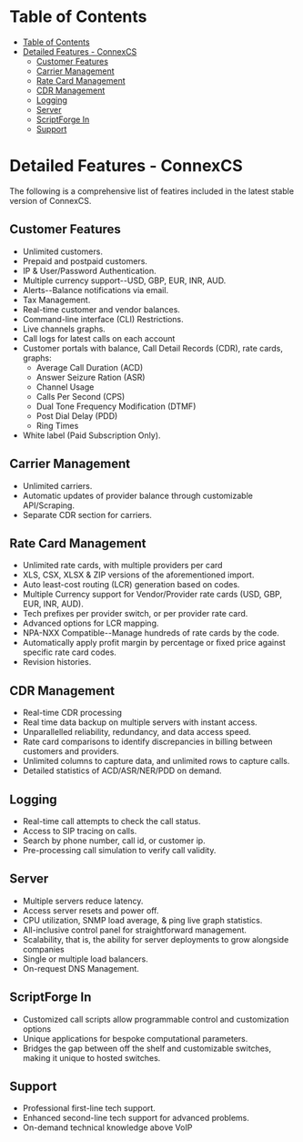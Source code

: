 # Table of Contents

- [Table of Contents](#table-of-contents)
- [Detailed Features - ConnexCS](#detailed-features---connexcs)
    - [Customer Features](#customer-features)
    - [Carrier Management](#carrier-management)
    - [Rate Card Management](#rate-card-management)
    - [CDR Management](#cdr-management)
    - [Logging](#logging)
    - [Server](#server)
    - [ScriptForge In](#scriptforge-in)
    - [Support](#support)


# Detailed Features - ConnexCS
The following is a comprehensive list of featires included in the latest stable version of ConnexCS. 

## Customer Features
* Unlimited customers.
* Prepaid and postpaid customers.
* IP & User/Password Authentication.
* Multiple currency support--USD, GBP, EUR, INR, AUD.
* Alerts--Balance notifications via email.
* Tax Management.
* Real-time customer and vendor balances.
* Command-line interface (CLI) Restrictions.
* Live channels graphs.
* Call logs for latest calls on each account
* Customer portals with balance, Call Detail Records (CDR), rate cards, graphs:
    * Average Call Duration (ACD) 
    * Answer Seizure Ration (ASR) 
    * Channel Usage 
    * Calls Per Second (CPS) 
    * Dual Tone Frequency Modification (DTMF) 
    * Post Dial Delay (PDD)
    * Ring Times
* White label (Paid Subscription Only).

## Carrier Management
* Unlimited carriers.
* Automatic updates of provider balance through customizable API/Scraping.
* Separate CDR section for carriers.

## Rate Card Management
* Unlimited rate cards, with multiple providers per card
* XLS, CSX, XLSX & ZIP versions of the aforementioned import.
* Auto least-cost routing (LCR) generation based on codes.
* Multiple Currency support for Vendor/Provider rate cards (USD, GBP, EUR, INR, AUD).
* Tech prefixes per provider switch, or per provider rate card.
* Advanced options for LCR mapping.
* NPA-NXX Compatible--Manage hundreds of rate cards by the code.
* Automatically apply profit margin by percentage or fixed price against specific rate card codes.
* Revision histories.

## CDR Management
* Real-time CDR processing
* Real time data backup on multiple servers with instant access.
* Unparallelled reliability, redundancy, and data access speed.
* Rate card comparisons to identify discrepancies in billing between customers and providers.
* Unlimited columns to capture data, and unlimited rows to capture calls.
* Detailed statistics of ACD/ASR/NER/PDD on demand.

## Logging
* Real-time call attempts to check the call status.
* Access to SIP tracing on calls.
* Search by phone number, call id, or customer ip.
* Pre-processing call simulation to verify call validity.

## Server
* Multiple servers reduce latency.
* Access server resets and power off.
* CPU utilization, SNMP load average, & ping live graph statistics.
* All-inclusive control panel for straightforward management.
* Scalability, that is, the ability for server deployments to grow alongside companies
* Single or multiple load balancers.
* On-request DNS Management.

## ScriptForge In
* Customized call scripts allow programmable control and customization options
* Unique applications for bespoke computational parameters.
* Bridges the gap between off the shelf and customizable switches, making it unique to hosted switches. 

## Support
* Professional first-line tech support.
* Enhanced second-line tech support for advanced problems.
* On-demand technical knowledge above VoIP
